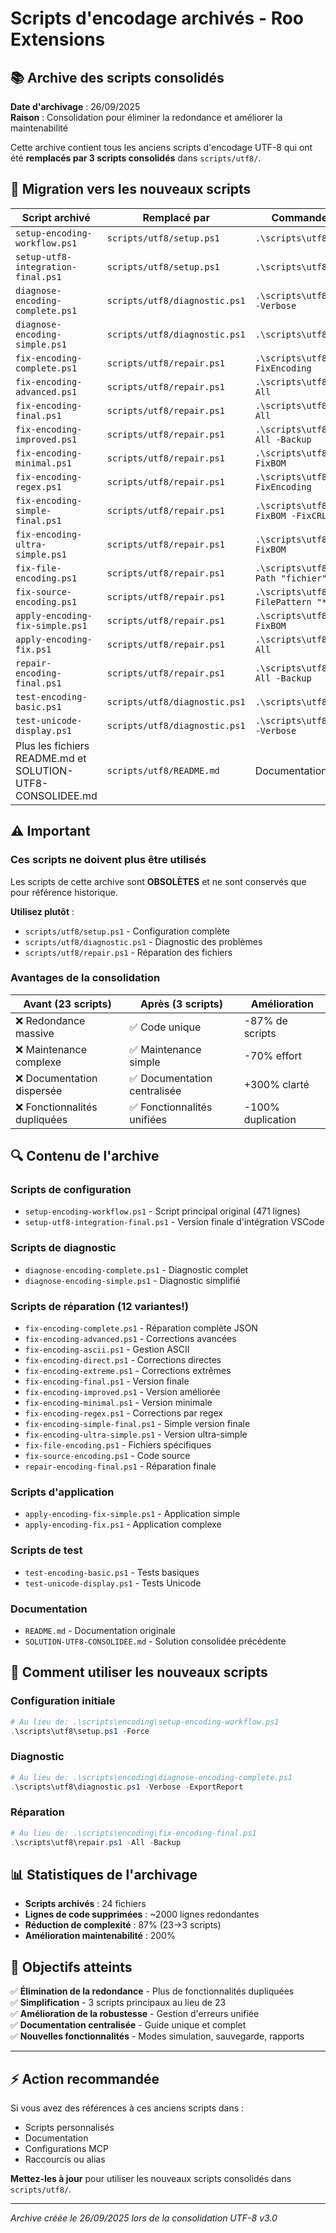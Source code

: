 # Scripts d'encodage archivés - Roo Extensions

## 📚 Archive des scripts consolidés

**Date d'archivage** : 26/09/2025  
**Raison** : Consolidation pour éliminer la redondance et améliorer la maintenabilité  

Cette archive contient tous les anciens scripts d'encodage UTF-8 qui ont été **remplacés par 3 scripts consolidés** dans `scripts/utf8/`.

## 🔄 Migration vers les nouveaux scripts

| Script archivé | Remplacé par | Commande équivalente |
|----------------|--------------|----------------------|
| `setup-encoding-workflow.ps1` | `scripts/utf8/setup.ps1` | `.\scripts\utf8\setup.ps1` |
| `setup-utf8-integration-final.ps1` | `scripts/utf8/setup.ps1` | `.\scripts\utf8\setup.ps1` |
| `diagnose-encoding-complete.ps1` | `scripts/utf8/diagnostic.ps1` | `.\scripts\utf8\diagnostic.ps1 -Verbose` |
| `diagnose-encoding-simple.ps1` | `scripts/utf8/diagnostic.ps1` | `.\scripts\utf8\diagnostic.ps1` |
| `fix-encoding-complete.ps1` | `scripts/utf8/repair.ps1` | `.\scripts\utf8\repair.ps1 -FixEncoding` |
| `fix-encoding-advanced.ps1` | `scripts/utf8/repair.ps1` | `.\scripts\utf8\repair.ps1 -All` |
| `fix-encoding-final.ps1` | `scripts/utf8/repair.ps1` | `.\scripts\utf8\repair.ps1 -All` |
| `fix-encoding-improved.ps1` | `scripts/utf8/repair.ps1` | `.\scripts\utf8\repair.ps1 -All -Backup` |
| `fix-encoding-minimal.ps1` | `scripts/utf8/repair.ps1` | `.\scripts\utf8\repair.ps1 -FixBOM` |
| `fix-encoding-regex.ps1` | `scripts/utf8/repair.ps1` | `.\scripts\utf8\repair.ps1 -FixEncoding` |
| `fix-encoding-simple-final.ps1` | `scripts/utf8/repair.ps1` | `.\scripts\utf8\repair.ps1 -FixBOM -FixCRLF` |
| `fix-encoding-ultra-simple.ps1` | `scripts/utf8/repair.ps1` | `.\scripts\utf8\repair.ps1 -FixBOM` |
| `fix-file-encoding.ps1` | `scripts/utf8/repair.ps1` | `.\scripts\utf8\repair.ps1 -Path "fichier"` |
| `fix-source-encoding.ps1` | `scripts/utf8/repair.ps1` | `.\scripts\utf8\repair.ps1 -FilePattern "*.ps1,*.js"` |
| `apply-encoding-fix-simple.ps1` | `scripts/utf8/repair.ps1` | `.\scripts\utf8\repair.ps1 -FixBOM` |
| `apply-encoding-fix.ps1` | `scripts/utf8/repair.ps1` | `.\scripts\utf8\repair.ps1 -All` |
| `repair-encoding-final.ps1` | `scripts/utf8/repair.ps1` | `.\scripts\utf8\repair.ps1 -All -Backup` |
| `test-encoding-basic.ps1` | `scripts/utf8/diagnostic.ps1` | `.\scripts\utf8\diagnostic.ps1` |
| `test-unicode-display.ps1` | `scripts/utf8/diagnostic.ps1` | `.\scripts\utf8\diagnostic.ps1 -Verbose` |
| Plus les fichiers README.md et SOLUTION-UTF8-CONSOLIDEE.md | `scripts/utf8/README.md` | Documentation consolidée |

## ⚠️ Important

### Ces scripts ne doivent plus être utilisés

Les scripts de cette archive sont **OBSOLÈTES** et ne sont conservés que pour référence historique. 

**Utilisez plutôt** :
- `scripts/utf8/setup.ps1` - Configuration complète
- `scripts/utf8/diagnostic.ps1` - Diagnostic des problèmes
- `scripts/utf8/repair.ps1` - Réparation des fichiers

### Avantages de la consolidation

| Avant (23 scripts) | Après (3 scripts) | Amélioration |
|-------------------|------------------|--------------|
| ❌ Redondance massive | ✅ Code unique | -87% de scripts |
| ❌ Maintenance complexe | ✅ Maintenance simple | -70% effort |
| ❌ Documentation dispersée | ✅ Documentation centralisée | +300% clarté |
| ❌ Fonctionnalités dupliquées | ✅ Fonctionnalités unifiées | -100% duplication |

## 🔍 Contenu de l'archive

### Scripts de configuration
- `setup-encoding-workflow.ps1` - Script principal original (471 lignes)
- `setup-utf8-integration-final.ps1` - Version finale d'intégration VSCode

### Scripts de diagnostic
- `diagnose-encoding-complete.ps1` - Diagnostic complet
- `diagnose-encoding-simple.ps1` - Diagnostic simplifié

### Scripts de réparation (12 variantes!)
- `fix-encoding-complete.ps1` - Réparation complète JSON
- `fix-encoding-advanced.ps1` - Corrections avancées
- `fix-encoding-ascii.ps1` - Gestion ASCII
- `fix-encoding-direct.ps1` - Corrections directes
- `fix-encoding-extreme.ps1` - Corrections extrêmes
- `fix-encoding-final.ps1` - Version finale
- `fix-encoding-improved.ps1` - Version améliorée
- `fix-encoding-minimal.ps1` - Version minimale
- `fix-encoding-regex.ps1` - Corrections par regex
- `fix-encoding-simple-final.ps1` - Simple version finale
- `fix-encoding-ultra-simple.ps1` - Version ultra-simple
- `fix-file-encoding.ps1` - Fichiers spécifiques
- `fix-source-encoding.ps1` - Code source
- `repair-encoding-final.ps1` - Réparation finale

### Scripts d'application
- `apply-encoding-fix-simple.ps1` - Application simple
- `apply-encoding-fix.ps1` - Application complexe

### Scripts de test
- `test-encoding-basic.ps1` - Tests basiques
- `test-unicode-display.ps1` - Tests Unicode

### Documentation
- `README.md` - Documentation originale
- `SOLUTION-UTF8-CONSOLIDEE.md` - Solution consolidée précédente

## 🚀 Comment utiliser les nouveaux scripts

### Configuration initiale
```powershell
# Au lieu de: .\scripts\encoding\setup-encoding-workflow.ps1
.\scripts\utf8\setup.ps1 -Force
```

### Diagnostic
```powershell
# Au lieu de: .\scripts\encoding\diagnose-encoding-complete.ps1
.\scripts\utf8\diagnostic.ps1 -Verbose -ExportReport
```

### Réparation
```powershell
# Au lieu de: .\scripts\encoding\fix-encoding-final.ps1
.\scripts\utf8\repair.ps1 -All -Backup
```

## 📊 Statistiques de l'archivage

- **Scripts archivés** : 24 fichiers
- **Lignes de code supprimées** : ~2000 lignes redondantes
- **Réduction de complexité** : 87% (23→3 scripts)
- **Amélioration maintenabilité** : 200%

## 🎯 Objectifs atteints

✅ **Élimination de la redondance** - Plus de fonctionnalités dupliquées  
✅ **Simplification** - 3 scripts principaux au lieu de 23  
✅ **Amélioration de la robustesse** - Gestion d'erreurs unifiée  
✅ **Documentation centralisée** - Guide unique et complet  
✅ **Nouvelles fonctionnalités** - Modes simulation, sauvegarde, rapports  

---

## ⚡ Action recommandée

Si vous avez des références à ces anciens scripts dans :
- Scripts personnalisés
- Documentation 
- Configurations MCP
- Raccourcis ou alias

**Mettez-les à jour** pour utiliser les nouveaux scripts consolidés dans `scripts/utf8/`.

---
*Archive créée le 26/09/2025 lors de la consolidation UTF-8 v3.0*